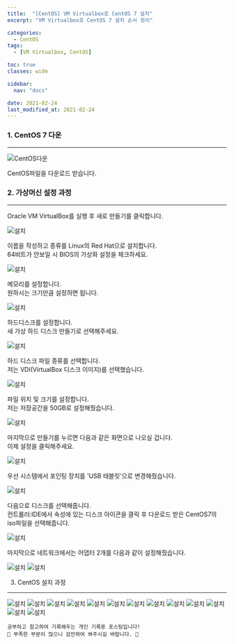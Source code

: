 ```yaml
---
title:  "[CentOS] VM Virtualbox로 CentOS 7 설치"
excerpt: "VM Virtualbox로 CentOS 7 설치 순서 정리"

categories:
  - CentOS
tags:
  - [VM Virtualbox, CentOS]

toc: true
classes: wide

sidebar:
  nav: "docs"

date: 2021-02-24
last_modified_at: 2021-02-24
---
```


### 1. CentOS 7 다운
---

![CentOS다운](/imgsrc/vm_CentOS7/0.JPG)

CentOS파일을 다운로드 받습니다.

### 2. 가상머신 설정 과정
---
Oracle VM VirtualBox를 실행 후 새로 만들기를 클릭합니다.

![설치](/imgsrc/vm_CentOS7/1.JPG)

이름을 작성하고 종류를 Linux의 Red Hat으로 설치합니다.<br>
64비트가 안보일 시 BIOS의 가상화 설정을 체크하세요.

![설치](/imgsrc/vm_CentOS7/2.JPG)

메모리를 설정합니다.<br>
원하시는 크기만큼 설정하면 됩니다.

![설치](/imgsrc/vm_CentOS7/3.JPG)

하드디스크를 설정합니다.<br>
새 가상 하드 디스크 만들기로 선택해주세요.

![설치](/imgsrc/vm_CentOS7/4.JPG)

하드 디스크 파일 종류를 선택합니다.<br>
저는 VDI(VirtualBox 디스크 이미지)를 선택했습니다.

![설치](/imgsrc/vm_CentOS7/5.JPG)

파일 위치 및 크기를 설정합니다.<br>
저는 저장공간을 50GB로 설정해줬습니다.

![설치](/imgsrc/vm_CentOS7/6.JPG)

마지막으로 만들기를 누르면 다음과 같은 화면으로 나오실 겁니다.<br>
이제 설정을 클릭해주세요.

![설치](/imgsrc/vm_CentOS7/7.JPG)

우선 시스템에서 포인팅 장치를 'USB 태블릿'으로 변경해줬습니다.

![설치](/imgsrc/vm_CentOS7/8.JPG)

다음으로 디스크를 선택해줍니다.<br>
컨트롤러:IDE에서 속성에 있는 디스크 아이콘을 클릭 후 다운로드 받은 CentOS7의 iso파일을 선택해줍니다.

![설치](/imgsrc/vm_CentOS7/9.JPG)

마지막으로 네트워크에서는 어댑터 2개를 다음과 같이 설정해줬습니다.

![설치](/imgsrc/vm_CentOS7/10.JPG)
![설치](/imgsrc/vm_CentOS7/11.JPG)

3. CentOS 설치 과정
---
![설치](/imgsrc/vm_CentOS7/설치1.JPG)
![설치](/imgsrc/vm_CentOS7/설치2.JPG)
![설치](/imgsrc/vm_CentOS7/설치3.JPG)
![설치](/imgsrc/vm_CentOS7/설치4.JPG)
![설치](/imgsrc/vm_CentOS7/설치5.JPG)
![설치](/imgsrc/vm_CentOS7/설치6.JPG)
![설치](/imgsrc/vm_CentOS7/설치7.JPG)
![설치](/imgsrc/vm_CentOS7/설치8.JPG)
![설치](/imgsrc/vm_CentOS7/설치9.JPG)
![설치](/imgsrc/vm_CentOS7/설치10.JPG)
![설치](/imgsrc/vm_CentOS7/설치11.JPG)
![설치](/imgsrc/vm_CentOS7/설치12.JPG)
![설치](/imgsrc/vm_CentOS7/설치13.JPG)

```
공부하고 참고하여 기록해두는 개인 기록용 포스팅입니다!
🤔 부족한 부분이 많으니 감안하여 봐주시길 바랍니다. 🤔
```